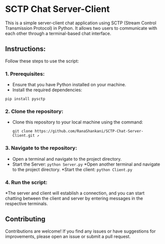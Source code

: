 # SCTP Chat Server-Client

This is a simple server-client chat application using SCTP (Stream Control Transmission Protocol) in Python. It allows two users to communicate with each other through a terminal-based chat interface.

## Instructions:
Follow these steps to use the script:
### 1. Prerequisites:
* Ensure that you have Python installed on your machine.
* Install the required dependencies:

`pip install pysctp`

### 2. Clone the repository:

* Clone this repository to your local machine using the command:

  `git clone https://github.com/RanaShankani/SCTP-Chat-Server-Client.git ↗`

### 3. Navigate to the repository:

* Open a terminal and navigate to the project directory.
* Start the Server:
`python Server.py`
*Open another terminal and navigate to the project directory.
*Start the client:
`python Client.py`


### 4. Run the script:
*The server and client will establish a connection, and you can start chatting between the client and server by entering messages in the respective terminals.

## Contributing
Contributions are welcome! If you find any issues or have suggestions for improvements, please open an issue or submit a pull request.
